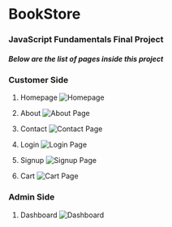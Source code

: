 # BookStore

### JavaScript Fundamentals Final Project
##### Below are the list of pages inside this project

### Customer Side

1. Homepage
![Homepage](/Src/screens/Homepage-3.png)

2. About
![About Page](/Src/screens/About.png)

3. Contact
![Contact Page](/Src/screens/Contact.png)

4. Login 
![Login Page](/Src/screens/Login.png)

5. Signup 
![Signup Page](/Src/screens/Signup.png)

6. Cart 
![Cart Page](/Src/screens/cart.png)

### Admin Side

1. Dashboard
![Dashboard](/Src/screens/Dashboard.png)